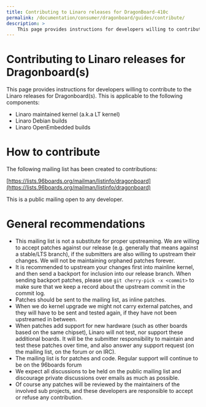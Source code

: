 ```yaml
---
title: Contributing to Linaro releases for DragonBoard-410c
permalink: /documentation/consumer/dragonboard/guides/contribute/
description: >
    This page provides instructions for developers willing to contribute to the Linaro releases for any of the Dragonboard(s) 96boards. This is applicable to the following components...
---
```

# Contributing to Linaro releases for Dragonboard(s)

This page provides instructions for developers willing to contribute to the Linaro releases for Dragonboard(s). This is applicable to the following components:
* Linaro maintained kernel (a.k.a LT kernel)
* Linaro Debian builds
* Linaro OpenEmbedded builds

# How to contribute

The following mailing list has been created to contributions:

[https://lists.96boards.org/mailman/listinfo/dragonboard](https://lists.96boards.org/mailman/listinfo/dragonboard)

This is a public mailing open to any developer.

# General recommendations

* This mailing list is not a substitute for proper upstreaming. We are willing to accept patches against our release (e.g. generally that means against a stable/LTS branch), if the submitters are also willing to upstream their changes. We will not be maintaining orphaned patches forever.
* It is recommended to upstream your changes first into mainline kernel, and then send a backport for inclusion into our release branch. When sending backport patches, please use `git cherry-pick -x <commit>` to make sure that we keep a record about the upstream commit in the commit log.
* Patches should be sent to the mailing list, as inline patches.
* When we do kernel upgrade we might not carry external patches, and they will have to be sent and tested again, if they have not been upstreamed in between.
* When patches add support for new hardware (such as other boards based on the same chipset), Linaro will not test, nor support these additional boards. It will be the submitter responsibility to maintain and test these patches over time, and also answer any support request (on the mailing list, on the forum or on IRC).
* The mailing list is for patches and code. Regular support will continue to be on the 96boards forum
* We expect all discussions to be held on the public mailing list and discourage private discussions over emails as much as possible.
* Of course any patches will be reviewed by the maintainers of the involved sub projects, and these developers are responsible to accept or refuse any contribution.
